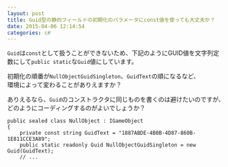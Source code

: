 ```yaml
---
layout: post
title: Guid型の静的フィールドの初期化のパラメータにconst値を使っても大丈夫か？
date: 2015-04-06 12:14:54
categories: c#
---
```

<!-- {% raw %} -->
<p><code>Guid</code>は<code>const</code>として扱うことができないため、下記のようにGUID値を文字列定数にして<code>public static</code>な<code>Guid</code>値にしています。</p>

<p>初期化の順番が<code>NullObjectGuidSingleton</code>、<code>GuidText</code>の順になるなど、<br>
環境によって変わることがありえますか？</p>

<p>ありえるなら、<code>Guid</code>のコンストラクタに同じものを書くのは避けたいのですが、<br>
どのようにコーディングするのがよいでしょうか？</p>

<pre><code>public sealed class NullObject : IGameObject
{
    private const string GuidText = "1887ABDE-4B0B-4D87-860B-1E811CCE3A89";
    public static readonly Guid NullObjectGuidSingleton = new Guid(GuidText);
    // ...
</code></pre>
<!-- {% endraw %} -->
